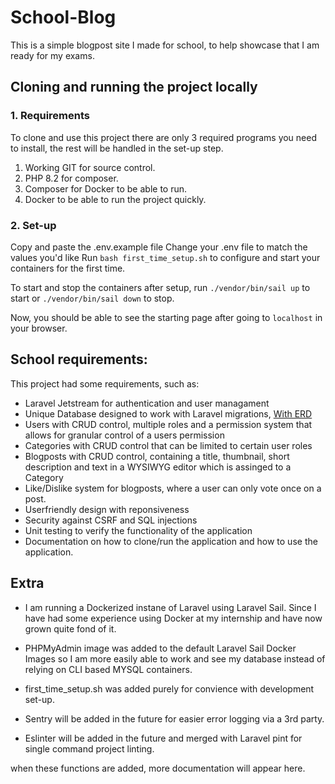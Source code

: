 # School-Blog 
This is a simple blogpost site I made for school, to help showcase that I am ready for my exams.

## Cloning and running the project locally
### 1. Requirements
To clone and use this project there are only 3 required programs you need to install, the rest will be handled in the set-up step.

1. Working GIT for source control.
2. PHP 8.2 for composer.
3. Composer for Docker to be able to run.
4. Docker to be able to run the project quickly.

### 2. Set-up
Copy and paste the .env.example file
Change your .env file to match the values you'd like
Run `bash first_time_setup.sh` to configure and start your containers for the first time.

To start and stop the containers after setup, run `./vendor/bin/sail up` to start or `./vendor/bin/sail down` to stop.

Now, you should be able to see the starting page after going to ```localhost``` in your browser. <br>

## School requirements:
This project had some requirements, such as:
- Laravel Jetstream for authentication and user managament
- Unique Database designed to work with Laravel migrations, [With ERD](https://lucid.app/lucidchart/52b253b3-3d93-4d82-bb35-b978f105942f/edit?invitationId=inv_69eaa6cb-9f54-438a-9419-99b71440da94)
- Users with CRUD control, multiple roles and a permission system that allows for granular control of a users permission
- Categories with CRUD control that can be limited to certain user roles
- Blogposts with CRUD control, containing a title, thumbnail, short description and text in a WYSIWYG editor which is assinged to a Category
- Like/Dislike system for blogposts, where a user can only vote once on a post.
- Userfriendly design with reponsiveness
- Security against CSRF and SQL injections
- Unit testing to verify the functionality of the application
- Documentation on how to clone/run the application and how to use the application.

## Extra
- I am running a Dockerized instane of Laravel using Laravel Sail. Since I have had some experience using Docker at my internship and have now grown quite fond of it.
- PHPMyAdmin image was added to the default Laravel Sail Docker Images so I am more easily able to work and see my database instead of relying on CLI based MYSQL containers.
- first_time_setup.sh was added purely for convience with development set-up.

- Sentry will be added in the future for easier error logging via a 3rd party.
- Eslinter will be added in the future and merged with Laravel pint for single command project linting.

when these functions are added, more documentation will appear here.